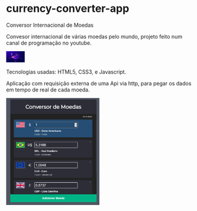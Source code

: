 # currency-converter-app
Conversor Internacional de Moedas

Convesor internacional de várias moedas pelo mundo, projeto feito num canal de programação no youtube.
<br>

<p align="left">
  <img alt="tech" src="./img/tech.png" width="50px" height="30px" border-radius="30px">
</p>

Tecnologias usadas: HTML5, CSS3, e Javascript.

Aplicação com requisição externa de uma Api via http, para pegar os dados em tempo de real de cada moeda.

<p align="left">
  <img alt="App" src="./img/app.png" width="50%" height="30%">
</p>
